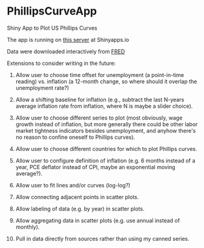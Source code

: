 # PhillipsCurveApp
Shiny App to Plot US Phillips Curves

The app is running on [this server](https://harless.shinyapps.io/PhillipsCurveApp/) at Shinyapps.io

Data were downloaded interactively from [FRED](https://fred.stlouisfed.org/)

Extensions to consider writing in the future:

1. Allow user to choose time offset for unemployment (a point-in-time reading) vs.
inflation (a 12-month change, so where should it overlap the unemployment rate?)

2. Allow a shifting baseline for inflation (e.g., subtract the last N-years average
inflation rate from inflation, where N is maybe a slider choice).

3. Allow user to choose different series to plot (most obviously, wage growth instead of
inflation, but more generally there could be other labor market tightness indicators
besides unemployment, and anyhow there's no reason to confine oneself to Phillips curves).

4. Allow user to choose different countries for which to plot Phillips curves.

5. Allow user to configure definition of inflation (e.g. 6 months instead of a year,
PCE deflator instead of CPI, maybe an exponential moving average?).

6. Allow user to fit lines and/or curves (log-log?)

7. Allow connecting adjacent points in scatter plots.

8. Allow labeling of data (e.g. by year) in scatter plots.

9. Allow aggregating data in scatter plots (e.g. use annual instead of monthly).

10. Pull in data directly from sources rather than using my canned series.
